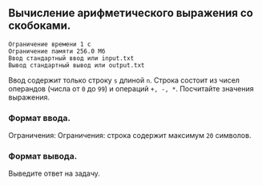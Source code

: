 ## Вычисление арифметического выражения со скобоками.

```
Ограничение времени 1 с
Ограничение памяти 256.0 Мб
Ввод стандартный ввод или input.txt
Вывод стандартный вывод или output.txt
```

Ввод содержит только строку `s` длиной `n`. Строка состоит из чисел операндов (числа от `0` до `99`) и операций `+, -, *`. 
Посчитайте значения выражения.

### Формат ввода.
Ограничения: Ограничения: строка содержит максимум `20` символов.

### Формат вывода.
Выведите ответ на задачу.

